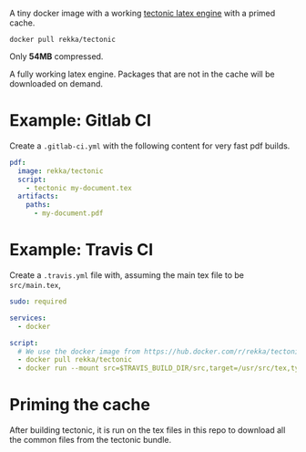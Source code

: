 A tiny docker image with a working [tectonic latex
engine](https://tectonic-typesetting.github.io/en-US/index.html) with a primed cache.

```
docker pull rekka/tectonic
```

Only **54MB** compressed.

A fully working latex engine. Packages that are not in the cache will be
downloaded on demand.

# Example: Gitlab CI

Create a `.gitlab-ci.yml` with the following content for very fast
pdf builds.

```yaml
pdf:
  image: rekka/tectonic
  script:
    - tectonic my-document.tex
  artifacts:
    paths:
      - my-document.pdf
```

# Example: Travis CI
Create a `.travis.yml` file with, assuming the main tex file to be `src/main.tex`,

```yaml
sudo: required

services:
  - docker

script:
  # We use the docker image from https://hub.docker.com/r/rekka/tectonic/
  - docker pull rekka/tectonic
  - docker run --mount src=$TRAVIS_BUILD_DIR/src,target=/usr/src/tex,type=bind rekka/tectonic tectonic main.tex
```

# Priming the cache

After building tectonic, it is run on the tex files in this repo to
download all the common files from the tectonic bundle.


